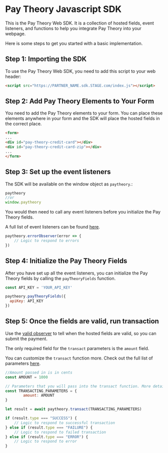 # Pay Theory Javascript SDK

This is the Pay Theory Web SDK. It is a collection of hosted fields, event listeners, and functions to help you integrate Pay Theory into your webpage.

Here is some steps to get you started with a basic implementation.

## Step 1: Importing the SDK

To use the Pay Theory Web SDK, you need to add this script to your web header:

```html
<script src="https://PARTNER_NAME.sdk.STAGE.com/index.js"></script>
```

## Step 2: Add Pay Theory Elements to Your Form

You need to add the Pay Theory elements to your form. You can place these elements anywhere in your form and the SDK will place the hosted fields in the correct place.

```html
<form>
...
<div id="pay-theory-credit-card"></div>
<div id="pay-theory-credit-card-zip"></div>
...
</form>
```

## Step 3: Set up the event listeners

The SDK will be available on the window object as `paytheory`.:

```javascript
paytheory
//or
window.paytheory
```

You would then need to call any event listeners before you initialize the Pay Theory fields.

A full list of event listeners can be found [here](web/event_listeners).

```javascript
paytheory.errorObserver(error => {
    // Logic to respond to errors
})
```

## Step 4: Initialize the Pay Theory Fields

After you have set up all the event listeners, you can initialize the Pay Theory fields by calling the `payTheoryFields` function.


```javascript
const API_KEY = 'YOUR_API_KEY'

paytheory.payTheoryFields({
  apiKey: API_KEY
})
```

## Step 5: Once the fields are valid, run transaction

Use the [valid observer](web/event_listeners#validobserver) to tell when the hosted fields are valid, so you can submit the payment.

The only required field for the `transact` parameters is the `amount` field.

You can customize the `transact` function more. Check out the full list of parameters [here](web/functions#transact).

```javascript
//Amount passed in is in cents
const AMOUNT = 1000

// Parameters that you will pass into the transact function. More details below.
const TRANSACTING_PARAMETERS = { 
        amount: AMOUNT
}

let result = await paytheory.transact(TRANSACTING_PARAMETERS)

if (result.type === "SUCCESS") {
    // Logic to respond to successful transaction
} else if (result.type === "FAILURE") {
    // Logic to respond to failed transaction
} else if (result.type === "ERROR") {
    // Logic to respond to error
}
```
